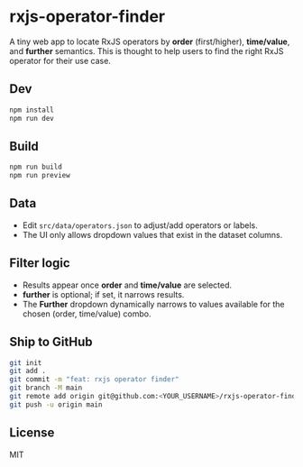 
# rxjs-operator-finder

A tiny web app to locate RxJS operators by **order** (first/higher), **time/value**, and **further** semantics.
This is thought to help users to find the right RxJS operator for their use case.
## Dev
```bash
npm install
npm run dev
```

## Build
```bash
npm run build
npm run preview
```

## Data
- Edit `src/data/operators.json` to adjust/add operators or labels.
- The UI only allows dropdown values that exist in the dataset columns.

## Filter logic
- Results appear once **order** and **time/value** are selected.
- **further** is optional; if set, it narrows results.
- The **Further** dropdown dynamically narrows to values available for the chosen (order, time/value) combo.

## Ship to GitHub
```bash
git init
git add .
git commit -m "feat: rxjs operator finder"
git branch -M main
git remote add origin git@github.com:<YOUR_USERNAME>/rxjs-operator-finder.git
git push -u origin main
```

## License
MIT
